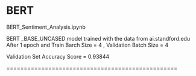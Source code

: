 # BERT

BERT_Sentiment_Analysis.ipynb

BERT _BASE_UNCASED model trained with the data from ai.standford.edu
After 1 epoch  and Train Barch Size = 4 , Validation Batch Size = 4

Validation Set Accuracy Score = 0.93844

=================================================
